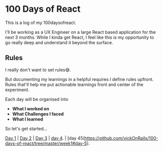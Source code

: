 # 100 Days of React

This is a log of my 100daysofreact.

I'll be working as a UX Engineer on a large React based application for the next 3 months. While I kinda get React, I feel like this is my opportunity to go really deep and understand it beyond the surface.

## Rules
I really don't want to set rules😅.

But documenting my learnings in a helpful requires I define rules upfront. Rules that'll help me put actionable learnings front and center of the experiment. 

Each day will be organised into

- **What I worked on**
- **What Challenges I faced**
- **What I learned**

So let's get started... 

[Day 1](https://github.com/vickOnRails/100-days-of-react/tree/master/week1#day-1) | 
[Day 2](https://github.com/vickOnRails/100-days-of-react/tree/master/week1#day-2) |
[Day 3](https://github.com/vickOnRails/100-days-of-react/tree/master/week1#day-3) |
[day 4](https://github.com/vickOnRails/100-days-of-react/tree/master/week1#day-4). |
[day 45(https://github.com/vickOnRails/100-days-of-react/tree/master/week1#day-5).
